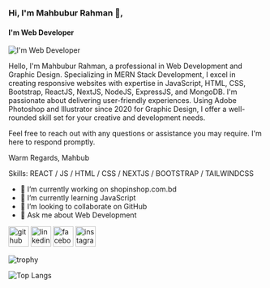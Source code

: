 ### Hi, I'm Mahbubur Rahman 👋,
#### I'm Web Developer
![I'm Web Developer](https://media.licdn.com/dms/image/C5616AQEE0paoSKBk6Q/profile-displaybackgroundimage-shrink_350_1400/0/1641741829612?e=1705536000&v=beta&t=uo3yAcGVq2SqNPyxPtbx-GBMT5mF38Jr080Ov-QYyAQ)

Hello,
I'm Mahbubur Rahman, a professional in Web Development and Graphic Design. Specializing in MERN Stack Development, I excel in creating responsive websites with expertise in JavaScript, HTML, CSS, Bootstrap, ReactJS, NextJS, NodeJS, ExpressJS, and MongoDB. I'm passionate about delivering user-friendly experiences.  Using Adobe Photoshop and Illustrator since 2020 for Graphic Design, I offer a well-rounded skill set for your creative and development needs.

Feel free to reach out with any questions or assistance you may require. I'm here to respond promptly.

Warm Regards,
Mahbub

Skills:  REACT / JS / HTML / CSS / NEXTJS / BOOTSTRAP / TAILWINDCSS 

- 🔭 I’m currently working on shopinshop.com.bd 
- 🌱 I’m currently learning JavaScript 
- 👯 I’m looking to collaborate on GitHub 
- 💬 Ask me about Web Development 


[<img src='https://cdn.jsdelivr.net/npm/simple-icons@3.0.1/icons/github.svg' alt='github' height='40'>](https://github.com/mahbub1626)  [<img src='https://cdn.jsdelivr.net/npm/simple-icons@3.0.1/icons/linkedin.svg' alt='linkedin' height='40'>](https://www.linkedin.com/in/mahbub1626/)  [<img src='https://cdn.jsdelivr.net/npm/simple-icons@3.0.1/icons/facebook.svg' alt='facebook' height='40'>](https://www.facebook.com/mahbubur.rahman.dev)  [<img src='https://cdn.jsdelivr.net/npm/simple-icons@3.0.1/icons/instagram.svg' alt='instagram' height='40'>](https://www.instagram.com/mahbubur.rahman.dev/)  

![trophy](https://github-profile-trophy.vercel.app/?username=mahbub1626)

![Top Langs](https://github-readme-stats.vercel.app/api/top-langs/?username=mahbub1626)

